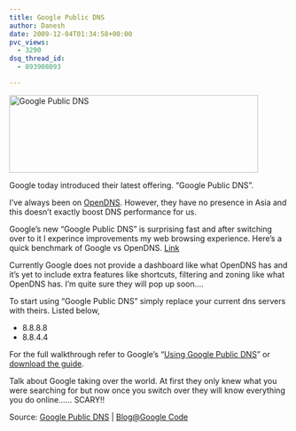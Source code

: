 ```yaml
---
title: Google Public DNS
author: Danesh
date: 2009-12-04T01:34:58+00:00
pvc_views:
  - 3290
dsq_thread_id:
  - 893908093

---
```

[<img loading="lazy" class="alignnone size-medium wp-image-1885" title="Google Public DNS" src="/wp-content/uploads/2009/12/Google-Public-DNS-449x140.png" alt="Google Public DNS" width="449" height="140" srcset="/wp-content/uploads/2009/12/Google-Public-DNS-449x140.png 449w, /wp-content/uploads/2009/12/Google-Public-DNS.png 786w" sizes="(max-width: 449px) 100vw, 449px" />][1]

Google today introduced their latest offering. &#8220;Google Public DNS&#8221;.

I&#8217;ve always been on [OpenDNS][2]. However, they have no presence in Asia and this doesn&#8217;t exactly boost DNS performance for us.

Google&#8217;s new &#8220;Google Public DNS&#8221; is surprising fast and after switching over to it I experince improvements my web browsing experience. Here&#8217;s a quick benchmark of Google vs OpenDNS. [Link][3]

Currently Google does not provide a dashboard like what OpenDNS has and it&#8217;s yet to include extra features like shortcuts, filtering and zoning like what OpenDNS has. I&#8217;m quite sure they will pop up soon&#8230;.

To start using &#8220;Google Public DNS&#8221; simply replace your current dns servers with theirs. Listed below,

  * 8.8.8.8
  * 8.8.4.4

For the full walkthrough refer to Google&#8217;s &#8220;[Using Google Public DNS][4]&#8221; or [download the guide][5].

Talk about Google taking over the world. At first they only knew what you were searching for but now once you switch over they will know everything you do online&#8230;&#8230; SCARY!!

Source: [Google Public DNS][6] | [Blog@Google Code][7]

 [1]: /wp-content/uploads/2009/12/Google-Public-DNS.png
 [2]: http://www.opendns.com/
 [3]: http://www.manu-j.com/blog/opendns-alternative-google-dns-rocks/403/
 [4]: http://code.google.com/speed/public-dns/docs/using.html
 [5]: http://code.google.com/speed/public-dns/images/using.pdf
 [6]: http://code.google.com/speed/public-dns/
 [7]: http://googlecode.blogspot.com/2009/12/introducing-google-public-dns-new-dns.html